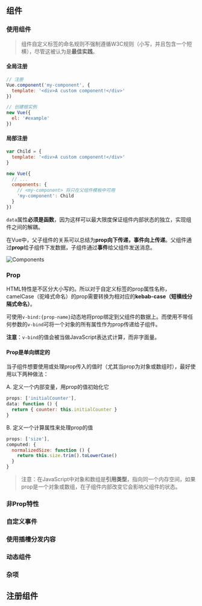 ## 组件

### 使用组件

> 组件自定义标签的命名规则不强制遵循W3C规则（小写，并且包含一个短横），尽管这被认为是**最佳实践**。

#### 全局注册

```js
// 注册
Vue.component('my-component', {
  template: '<div>A custom component!</div>'
})

// 创建根实例
new Vue({
  el: '#example'
})
```

#### 局部注册

```js
var Child = {
  template: '<div>A custom component!</div>'
}

new Vue({
  // ...
  components: {
    // <my-component> 将只在父组件模板中可用
    'my-component': Child
  }
})
```

`data`属性**必须是函数**，因为这样可以最大限度保证组件内部状态的独立，实现组件之间的解耦。

在Vue中，父子组件的关系可以总结为**prop向下传递，事件向上传递**。父组件通过**prop**给子组件下发数据，子组件通过**事件**给父组件发送消息。

![Components](/Notes/assets/images/vue-comps/props-events.png)

### Prop

HTML特性是不区分大小写的。所以对于自定义标签的prop属性名称，camelCase（驼峰式命名）的prop需要转换为相对应的**kebab-case（短横线分隔式命名）**。

可使用`v-bind:{prop-name}`动态地将prop绑定到父组件的数据上。而使用不带任何参数的`v-bind`可将一个对象的所有属性作为prop传递给子组件。

**注意**：`v-bind`的值会被当做JavaScript表达式计算，而非字面量。

#### Prop是单向绑定的

当子组件想要使用或处理prop传入的值时（尤其当prop为对象或数组时），最好使用以下两种做法：

A. 定义一个内部变量，用prop的值初始化它

```js
props: ['initialCounter'],
data: function () {
  return { counter: this.initialCounter }
}
```

B. 定义一个计算属性来处理prop的值

```js
props: ['size'],
computed: {
  normalizedSize: function () {
    return this.size.trim().toLowerCase()
  }
}
```

> 注意：在JavaScript中对象和数组是**引用类型**，指向同一个内存空间，如果prop是一个对象或数组，在子组件内部改变它会影响父组件的状态。

### 非Prop特性



### 自定义事件
### 使用插槽分发内容
### 动态组件
### 杂项

## 注册组件